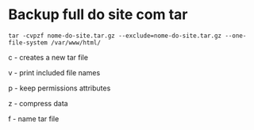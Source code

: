 # Backup full do site com tar 

```
tar -cvpzf nome-do-site.tar.gz --exclude=nome-do-site.tar.gz --one-file-system /var/www/html/  
```

c - creates a new tar file

v - print included file names

p - keep permissions attributes

z - compress data

f - name tar file
